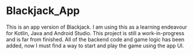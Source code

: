 # Blackjack_App
This is an app version of Blackjack. I am using this as a learning endeavour for Kotlin, Java and Android Studio.
This project is still a work-in-progress and is far from finished. 
All of the backend code and game logic has been added, now I must find a way to start and play the game using the app UI.
